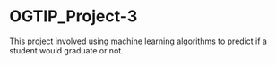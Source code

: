 # OGTIP_Project-3
This project involved using machine learning algorithms to predict if a student would graduate or not.
